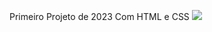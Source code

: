 Primeiro Projeto de 2023
Com HTML e CSS
<img src="https://github.com/arthurarraes/projeto-1/blob/main/Site.png?raw=true"/>
 
